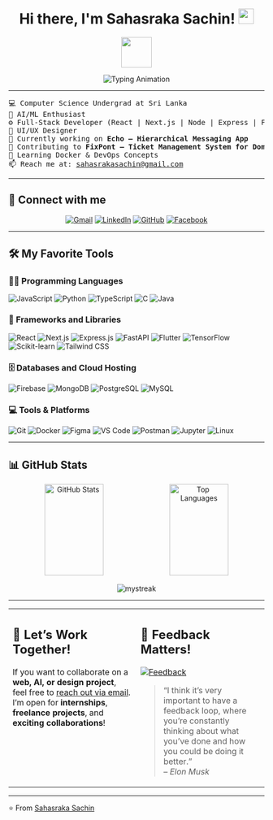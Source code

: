 <h1 align="center">
  Hi there, I'm Sahasraka Sachin! <img src="https://raw.githubusercontent.com/MartinHeinz/MartinHeinz/master/wave.gif" width="30px">
</h1>

<p align="center">
  <picture>
    <img src="https://github.com/7oSkaaa/7oSkaaa/blob/main/Images/about_me.gif?raw=true" width="60px">
  </picture>
</p>

<p align="center">
  <img 
  src="https://readme-typing-svg.herokuapp.com?lines=Computer+Science+Student;Full+Stack+Web+Developer;UI/UX+Designer;AI+|+ML+Enthusiast;Always+Learning+New+Things&center=true&width=650&height=70&color=00FFFF&vCenter=true&pause=1000&size=28"
  alt="Typing Animation"/>

</p>

---

<pre>
💻 Computer Science Undergrad at Sri Lanka
🧠 AI/ML Enthusiast
⚙️ Full-Stack Developer (React | Next.js | Node | Express | FastAPI)
🎨 UI/UX Designer
🚀 Currently working on <b>Echo — Hierarchical Messaging App</b>
🔧 Contributing to <b>FixPont — Ticket Management System for Domino's</b>
🌱 Learning Docker & DevOps Concepts
📫 Reach me at: <a href="mailto:sahasrakasachin@gmail.com">sahasrakasachin@gmail.com</a>
</pre>

---

## 🤝 Connect with me

<p align="center">
  <a href="mailto:sahasrakasachin@gmail.com"><img src="https://img.shields.io/badge/gmail-%23EA4335.svg?style=plastic&logo=gmail&logoColor=white" alt="Gmail"/></a>
  <a href="https://linkedin.com/in/sahasraka sachin perera"><img src="https://img.shields.io/badge/linkedin-%230A66C2.svg?style=plastic&logo=linkedin&logoColor=white" alt="LinkedIn"/></a>
  <a href="https://github.com/hello-sahasraka"><img src="https://img.shields.io/badge/github-%23181717.svg?style=plastic&logo=github&logoColor=white" alt="GitHub"/></a>
  <a href="https://fb.com/sahasraka sachin"><img src="https://img.shields.io/badge/facebook-%231877F2.svg?style=plastic&logo=facebook&logoColor=white" alt="Facebook"/></a>
</p>

---

## 🛠️ My Favorite Tools

### 👨‍💻 Programming Languages
<p>
  <img alt="JavaScript" src="https://img.shields.io/badge/JavaScript-%23F7DF1E.svg?logo=javascript&logoColor=black">
  <img alt="Python" src="https://img.shields.io/badge/Python-%2314354C.svg?logo=python&logoColor=white">
  <img alt="TypeScript" src="https://img.shields.io/badge/TypeScript-%23007ACC.svg?logo=typescript&logoColor=white">
  <img alt="C" src="https://img.shields.io/badge/C-%2300599C.svg?logo=c&logoColor=white">
  <img alt="Java" src="https://img.shields.io/badge/Java-%23ED8B00.svg?logo=openjdk&logoColor=white">
</p>

### 🧰 Frameworks and Libraries
<p>
  <img alt="React" src="https://img.shields.io/badge/React-%2300D8FF.svg?logo=react&logoColor=white">
  <img alt="Next.js" src="https://img.shields.io/badge/Next.js-%23000000.svg?logo=next.js&logoColor=white">
  <img alt="Express.js" src="https://img.shields.io/badge/Express.js-%23404d59.svg?logo=express&logoColor=white">
  <img alt="FastAPI" src="https://img.shields.io/badge/FastAPI-%23009688.svg?logo=fastapi&logoColor=white">
  <img alt="Flutter" src="https://img.shields.io/badge/Flutter-%2302569B.svg?logo=flutter&logoColor=white">
  <img alt="TensorFlow" src="https://img.shields.io/badge/TensorFlow-%23FF6F00.svg?logo=TensorFlow&logoColor=white">
  <img alt="Scikit-learn" src="https://img.shields.io/badge/Scikit--learn-%23F7931E.svg?logo=scikit-learn&logoColor=white">
  <img alt="Tailwind CSS" src="https://img.shields.io/badge/TailwindCSS-%2306B6D4.svg?logo=tailwindcss&logoColor=white">
</p>

### 🗄️ Databases and Cloud Hosting
<p>
  <img alt="Firebase" src="https://img.shields.io/badge/Firebase-%23FFCA28.svg?logo=firebase&logoColor=black">
  <img alt="MongoDB" src="https://img.shields.io/badge/MongoDB-%234ea94b.svg?logo=mongodb&logoColor=white">
  <img alt="PostgreSQL" src="https://img.shields.io/badge/PostgreSQL-%23336791.svg?logo=postgresql&logoColor=white">
  <img alt="MySQL" src="https://img.shields.io/badge/MySQL-%234479A1.svg?logo=mysql&logoColor=white">
</p>

### 💻 Tools & Platforms
<p>
  <img alt="Git" src="https://img.shields.io/badge/Git-%23F05033.svg?logo=git&logoColor=white">
  <img alt="Docker" src="https://img.shields.io/badge/Docker-%230db7ed.svg?logo=docker&logoColor=white">
  <img alt="Figma" src="https://img.shields.io/badge/Figma-%23F24E1E.svg?logo=figma&logoColor=white">
  <img alt="VS Code" src="https://img.shields.io/badge/VS%20Code-%23007ACC.svg?logo=visual-studio-code&logoColor=white">
  <img alt="Postman" src="https://img.shields.io/badge/Postman-%23FF6C37.svg?logo=postman&logoColor=white">
  <img alt="Jupyter" src="https://img.shields.io/badge/Jupyter-%23F37626.svg?logo=jupyter&logoColor=white">
  <img alt="Linux" src="https://img.shields.io/badge/Linux-%23FCC624.svg?logo=linux&logoColor=black">
</p>

---

## 📊 GitHub Stats

<p align="center">
  <img 
    width="48%" 
    height="180px" 
    src="https://github-readme-stats.vercel.app/api?username=hello-sahasraka&show_icons=true&theme=tokyonight&hide_border=true" 
    alt="GitHub Stats"
  />
  <img 
    width="48%" 
    height="180px" 
    src="https://github-readme-stats.vercel.app/api/top-langs/?username=hello-sahasraka&layout=compact&theme=tokyonight&hide_border=true" 
    alt="Top Languages"
  />
</p>

<p align="center">
  <img src="https://github-readme-streak-stats.herokuapp.com/?user=AkuraDiary&theme=tokyonight" alt="mystreak"/>
</p>

---

<table style="border:none;">
  <tr>
  <td width="50%" valign="top">

## 💼 Let’s Work Together!
If you want to collaborate on a **web, AI, or design project**, feel free to <a href="mailto:sahasrakasachin@gmail.com">reach out via email</a>.  
I’m open for **internships**, **freelance projects**, and **exciting collaborations**!

  </td>
  <td width="50%" valign="top">

## 💬 Feedback Matters!
<a href="https://github.com/hello-sahasraka"><img alt="Feedback" src="https://img.shields.io/badge/Ask%20me-anything-1abc9c.svg"></a>

> “I think it’s very important to have a feedback loop, where you’re constantly thinking about what you’ve done and how you could be doing it better.”  
> – *Elon Musk*

  </td>
  </tr>
</table>

---

⭐ From [Sahasraka Sachin](https://github.com/hello-sahasraka)
